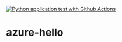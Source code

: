[![Python application test with Github Actions](https://github.com/hinhvudinh/azure-hello/actions/workflows/main.yml/badge.svg)](https://github.com/hinhvudinh/azure-hello/actions/workflows/main.yml)

# azure-hello
